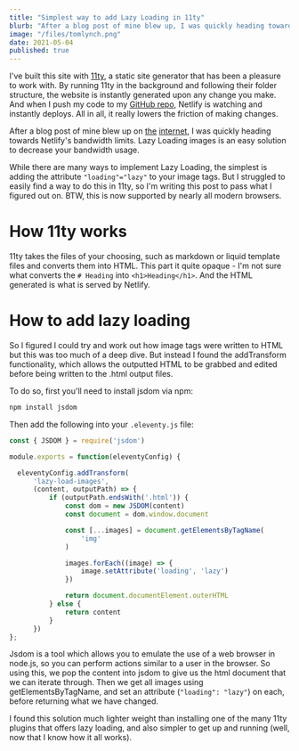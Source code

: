 ```yaml
---
title: "Simplest way to add Lazy Loading in 11ty"
blurb: "After a blog post of mine blew up, I was quickly heading towards Netlify's bandwidth limits. Lazy Loading images is an easy solution to decrease your bandwidth usage."
image: "/files/tomlynch.png"
date: 2021-05-04
published: true
---
```



I've built this site with [11ty](https://www.11ty.dev/), a static site generator that has been a pleasure to work with. By running 11ty in the background and following their folder structure, the website is instantly generated upon any change you make. And when I push my code to my [GitHub repo](https://github.com/tomglynch/tglyn.ch), Netlify is watching and instantly deploys. All in all, it really lowers the friction of making changes. 

After a blog post of mine blew up on [the](https://twitter.com/Tompid/status/1387461964708855813) [internet](https://news.ycombinator.com/item?id=26970854), I was quickly heading towards Netlify's bandwidth limits. Lazy Loading images is an easy solution to decrease your bandwidth usage.

While there are many ways to implement Lazy Loading, the simplest is adding the attribute ```"loading"="lazy"``` to your image tags. But I struggled to easily find a way to do this in 11ty, so I'm writing this post to pass what I figured out on. BTW, this is now supported by nearly all modern browsers.

# How 11ty works

11ty takes the files of your choosing, such as markdown or liquid template files and converts them into HTML. This part it quite opaque - I'm not sure what converts the ```# Heading``` into ```<h1>Heading</h1>```. And the HTML generated is what is served by Netlify.

# How to add lazy loading

So I figured I could try and work out how image tags were written to HTML but this was too much of a deep dive. But instead I found the addTransform functionality, which allows the outputted HTML to be grabbed and edited before being written to the .html output files.

To do so, first you'll need to install jsdom via npm: 
```js
npm install jsdom
```

Then add the following into your ```.eleventy.js``` file:

```js
const { JSDOM } = require('jsdom')

module.exports = function(eleventyConfig) {

  eleventyConfig.addTransform(
      'lazy-load-images',
      (content, outputPath) => {
          if (outputPath.endsWith('.html')) {
              const dom = new JSDOM(content)
              const document = dom.window.document

              const [...images] = document.getElementsByTagName(
                  'img'
              )

              images.forEach((image) => {
                  image.setAttribute('loading', 'lazy')
              })

              return document.documentElement.outerHTML
          } else {
              return content
          }
      })
};
```

Jsdom is a tool which allows you to emulate the use of a web browser in node.js, so you can perform actions similar to a user in the browser. So using this, we pop the content into jsdom to give us the html document that we can iterate through. Then we get all images using getElementsByTagName, and set an attribute (```"loading": "lazy"```) on each, before returning what we have changed.

I found this solution much lighter weight than installing one of the many 11ty plugins that offers lazy loading, and also simpler to get up and running (well, now that I know how it all works). 